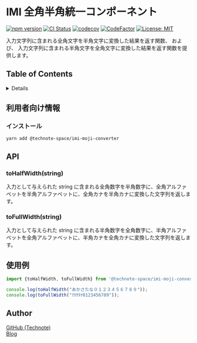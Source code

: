 # IMI 全角半角統一コンポーネント

[![npm version](https://badge.fury.io/js/%40technote-space%2Fimi-moji-converter.svg)](https://badge.fury.io/js/%40technote-space%2Fimi-moji-converter)
[![CI Status](https://github.com/technote-space/imi-moji-converter/workflows/CI/badge.svg)](https://github.com/technote-space/imi-moji-converter/actions)
[![codecov](https://codecov.io/gh/technote-space/imi-moji-converter/branch/master/graph/badge.svg)](https://codecov.io/gh/technote-space/imi-moji-converter)
[![CodeFactor](https://www.codefactor.io/repository/github/technote-space/imi-moji-converter/badge)](https://www.codefactor.io/repository/github/technote-space/imi-moji-converter)
[![License: MIT](https://img.shields.io/badge/License-MIT-blue.svg)](https://github.com/technote-space/doctoc/blob/master/LICENSE)

入力文字列に含まれる全角文字を半角文字に変換した結果を返す関数、
および、
入力文字列に含まれる半角文字を全角文字に変換した結果を返す関数を提供します。

## Table of Contents

<!-- START doctoc generated TOC please keep comment here to allow auto update -->
<!-- DON'T EDIT THIS SECTION, INSTEAD RE-RUN doctoc TO UPDATE -->
<details>
<summary>Details</summary>

- [IMI 全角半角統一コンポーネント](#imi-%E5%85%A8%E8%A7%92%E5%8D%8A%E8%A7%92%E7%B5%B1%E4%B8%80%E3%82%B3%E3%83%B3%E3%83%9D%E3%83%BC%E3%83%8D%E3%83%B3%E3%83%88)
  - [Table of Contents](#table-of-contents)
  - [利用者向け情報](#%E5%88%A9%E7%94%A8%E8%80%85%E5%90%91%E3%81%91%E6%83%85%E5%A0%B1)
    - [インストール](#%E3%82%A4%E3%83%B3%E3%82%B9%E3%83%88%E3%83%BC%E3%83%AB)
  - [API](#api)
    - [toHalfWidth(string)](#tohalfwidthstring)
    - [toFullWidth(string)](#tofullwidthstring)
  - [使用例](#%E4%BD%BF%E7%94%A8%E4%BE%8B)
  - [Author](#author)

</details>
<!-- END doctoc generated TOC please keep comment here to allow auto update -->

## 利用者向け情報

### インストール

```shell
yarn add @technote-space/imi-moji-converter
```

## API

### toHalfWidth(string)

入力として与えられた string に含まれる全角数字を半角数字に、全角アルファベットを半角アルファベットに、全角カナを半角カナに変換した文字列を返します。

### toFullWidth(string)

入力として与えられた string に含まれる半角数字を全角数字に、半角アルファベットを全角アルファベットに、半角カナを全角カナに変換した文字列を返します。


## 使用例

```main.ts
import {toHalfWidth, toFullWidth} from '@technote-space/imi-moji-converter';

console.log(toHalfWidth("あかさたな０１２３４５６７８９"));
console.log(toFullWidth("ｱｶｻﾀﾅ0123456789"));
```

## Author
[GitHub (Technote)](https://github.com/technote-space)  
[Blog](https://technote.space)
